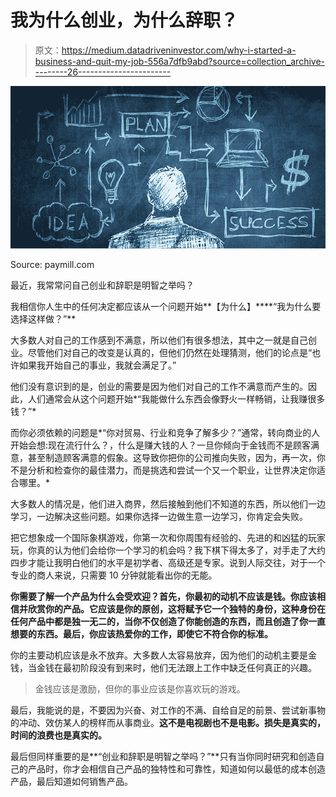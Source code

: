 # 我为什么创业，为什么辞职？

> 原文：<https://medium.datadriveninvestor.com/why-i-started-a-business-and-quit-my-job-556a7dfb9abd?source=collection_archive---------26----------------------->

![](img/ba36491b1a2c0a6fa9fd353b2a5a540f.png)

Source: paymill.com

最近，我常常问自己创业和辞职是明智之举吗？

我相信你人生中的任何决定都应该从一个问题开始**【为什么】****“我为什么要选择这样做？”**

大多数人对自己的工作感到不满意，所以他们有很多想法，其中之一就是自己创业。尽管他们对自己的改变是认真的，但他们仍然在处理猜测，他们的论点是“也许如果我开始自己的事业，我就会满足了。”

他们没有意识到的是，创业的需要是因为他们对自己的工作不满意而产生的。因此，人们通常会从这个问题开始*“我能做什么东西会像野火一样畅销，让我赚很多钱？”*

而你必须依赖的问题是*“你对贸易、行业和竞争了解多少？”通常，转向商业的人开始会想:现在流行什么？，什么是赚大钱的人？一旦你倾向于金钱而不是顾客满意，甚至制造顾客满意的假象。这导致你把你的公司推向失败，因为，再一次，你不是分析和检查你的最佳潜力，而是挑选和尝试一个又一个职业，让世界决定你适合哪里。*

大多数人的情况是，他们进入商界，然后接触到他们不知道的东西，所以他们一边学习，一边解决这些问题。如果你选择一边做生意一边学习，你肯定会失败。

把它想象成一个国际象棋游戏，你第一次和你周围有经验的、先进的和凶猛的玩家玩，你真的认为他们会给你一个学习的机会吗？我下棋下得太多了，对手走了大约四步才能让我明白他们的水平是初学者、高级还是专家。说到人际交往，对于一个专业的商人来说，只需要 10 分钟就能看出你的无能。

**你需要了解一个产品为什么会受欢迎？首先，你最初的动机不应该是钱。你应该相信并欣赏你的产品。它应该是你的原创，这将赋予它一个独特的身份，这种身份在任何产品中都是独一无二的，当你不仅创造了你能创造的东西，而且创造了你一直想要的东西。最后，你应该热爱你的工作，即使它不符合你的标准。**

你的主要动机应该是永不放弃。大多数人太容易放弃，因为他们的动机主要是金钱，当金钱在最初阶段没有到来时，他们无法跟上工作中缺乏任何真正的兴趣。

> 金钱应该是激励，但你的事业应该是你喜欢玩的游戏。

最后，我能说的是，不要因为兴奋、对工作的不满、自给自足的前景、尝试新事物的冲动、效仿某人的榜样而从事商业。**这不是电视剧也不是电影。损失是真实的，时间的浪费也是真实的。**

最后但同样重要的是**“创业和辞职是明智之举吗？”**只有当你同时研究和创造自己的产品时，你才会相信自己产品的独特性和可靠性，知道如何以最低的成本创造产品，最后知道如何销售产品。